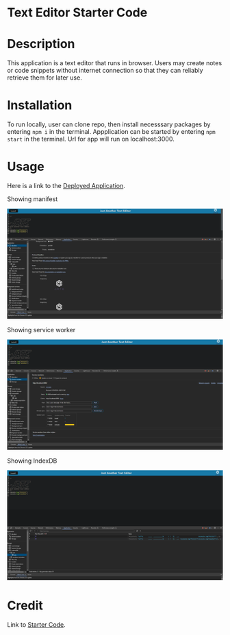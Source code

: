 # Text Editor Starter Code


# Description

This application is a text editor that runs in browser. Users may create notes or code snippets without internet connection so that they can reliably retrieve them for later use.

# Installation 

To run locally, user can clone repo, then install necesssary packages by entering `npm i` in the terminal. Appplication can be started by entering `npm start` in the terminal. Url for app will run on localhost:3000.

# Usage

Here is a link to the [Deployed Application]().


Showing manifest 

![1](./assets/images/2.png)


Showing service worker

![2](./assets/images/3.png)

Showing IndexDB

![3](./assets/images/1.png)



# Credit

Link to [Starter Code](https://github.com/coding-boot-camp/cautious-meme).